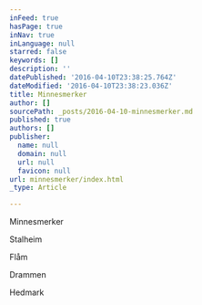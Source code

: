 ```yaml
---
inFeed: true
hasPage: true
inNav: true
inLanguage: null
starred: false
keywords: []
description: ''
datePublished: '2016-04-10T23:38:25.764Z'
dateModified: '2016-04-10T23:38:23.036Z'
title: Minnesmerker
author: []
sourcePath: _posts/2016-04-10-minnesmerker.md
published: true
authors: []
publisher:
  name: null
  domain: null
  url: null
  favicon: null
url: minnesmerker/index.html
_type: Article

---
```

Minnesmerker

Stalheim

Flåm

Drammen

Hedmark